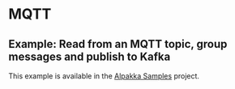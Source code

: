 # MQTT

## Example: Read from an MQTT topic, group messages and publish to Kafka

This example is available in the [Alpakka Samples](https://github.com/akka/alpakka-samples/tree/main/alpakka-sample-mqtt-to-kafka) project.

